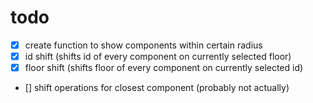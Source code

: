 # todo

- [x] create function to show components within certain radius
- [x] id shift (shifts id of every component on currently selected floor)
- [x] floor shift (shifts floor of every component on currently selected id)
- [] shift operations for closest component (probably not actually)
